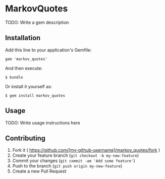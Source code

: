 # MarkovQuotes

TODO: Write a gem description

## Installation

Add this line to your application's Gemfile:

    gem 'markov_quotes'

And then execute:

    $ bundle

Or install it yourself as:

    $ gem install markov_quotes

## Usage

TODO: Write usage instructions here

## Contributing

1. Fork it ( https://github.com/[my-github-username]/markov_quotes/fork )
2. Create your feature branch (`git checkout -b my-new-feature`)
3. Commit your changes (`git commit -am 'Add some feature'`)
4. Push to the branch (`git push origin my-new-feature`)
5. Create a new Pull Request
